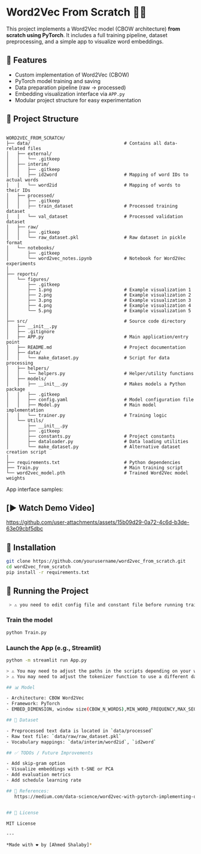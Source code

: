 # Word2Vec From Scratch 🧠💬

This project implements a Word2Vec model (CBOW architecture) **from scratch using PyTorch**. It includes a full training pipeline, dataset preprocessing, and a simple app to visualize word embeddings.

## 🚀 Features
- Custom implementation of Word2Vec (CBOW)
- PyTorch model training and saving
- Data preparation pipeline (raw → processed)
- Embedding visualization interface via `APP.py`
- Modular project structure for easy experimentation

## 📁 Project Structure

```

WORD2VEC_FROM_SCRATCH/
├── data/                                   # Contains all data-related files
│   ├── external/                          
│   │   └── .gitkeep                        
│   ├── interim/                            
│   │   ├── .gitkeep                        
│   │   ├── id2word                         # Mapping of word IDs to actual words
│   │   └── word2id                         # Mapping of words to their IDs
│   ├── processed/                        
│   │   ├── .gitkeep                        
│   │   ├── train_dataset                   # Processed training dataset
│   │   └── val_dataset                     # Processed validation dataset
│   ├── raw/                              
│   │   ├── .gitkeep                        
│   │   └── raw_dataset.pkl                 # Raw dataset in pickle format
│   └── notebooks/                          
│       ├── .gitkeep                        
│       └── word2vec_notes.ipynb            # Notebook for Word2Vec experiments
│
├── reports/                               
│   └── figures/                            
│       ├── .gitkeep                        
│       ├── 1.png                           # Example visualization 1
│       ├── 2.png                           # Example visualization 2
│       ├── 3.png                           # Example visualization 3
│       ├── 4.png                           # Example visualization 4
│       └── 5.png                           # Example visualization 5
│
├── src/                                    # Source code directory
│   ├── __init__.py                         
│   ├── .gitignore                          
│   ├── APP.py                              # Main application/entry point
│   ├── README.md                           # Project documentation
│   ├── data/                               
│   │   └── make_dataset.py                 # Script for data processing
│   ├── helpers/
│   │   └── helpers.py                      # Helper/utility functions
│   ├── models/                             
│   │   ├── __init__.py                     # Makes models a Python package
│   │   ├── .gitkeep                       
│   │   ├── config.yaml                     # Model configuration file
│   │   ├── Model.py                        # Main model implementation
│   │   └── trainer.py                      # Training logic
│   └── Utils/                             
│       ├── __init__.py                    
│       ├── .gitkeep                        
│       ├── constants.py                    # Project constants
│       ├── dataloader.py                   # Data loading utilities
│       └── make_dataset.py                 # Alternative dataset creation script
│
├── requirements.txt                        # Python dependencies
├── Train.py                                # Main training script
└── word2vec_model.pth                      # Trained Word2Vec model weights

```




App interface samples:
## [▶️ Watch Demo Video]
https://github.com/user-attachments/assets/15b09d29-0a72-4c6d-b3de-63e09cbf5dbc

## 🔧 Installation

```bash
git clone https://github.com/yourusername/word2vec_from_scratch.git
cd word2vec_from_scratch
pip install -r requirements.txt
```

## 🏁 Running the Project
```bash
 > ⚠️ you need to edit config file and constant file before running train.py
```
### Train the model

```bash
python Train.py
```

### Launch the App (e.g., Streamlit)

```bash
python -m streamlit run App.py

> ⚠️ You may need to adjust the paths in the scripts depending on your working directory.
> ⚠️ You may need to adjust the tokenizer function to use a different dataset

## 📊 Model

- Architecture: CBOW Word2Vec
- Framework: PyTorch
- EMBED_DIMENSION, window size(CBOW_N_WORDS),MIN_WORD_FREQUENCY,MAX_SEQUENCE_LENGTH  – configurable in `config.py`

## 📂 Dataset

- Preprocessed text data is located in `data/processed`
- Raw text file: `data/raw/raw_dataset.pkl`
- Vocabulary mappings: `data/interim/word2id`, `id2word`

## ✅ TODOs / Future Improvements

- Add skip-gram option
- Visualize embeddings with t-SNE or PCA
- Add evaluation metrics
- Add schedule learning rate 

## 🤝 References:
   https://medium.com/data-science/word2vec-with-pytorch-implementing-original-paper-2cd7040120b0


## 📄 License

MIT License

---

*Made with ❤️ by [Ahmed Shalaby]*
